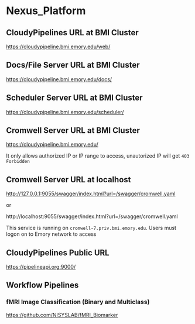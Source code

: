 # Nexus_Platform


## CloudyPipelines URL at BMI Cluster
https://cloudypipeline.bmi.emory.edu/web/


## Docs/File Server URL at BMI Cluster
https://cloudypipeline.bmi.emory.edu/docs/

## Scheduler Server URL at BMI Cluster
https://cloudypipeline.bmi.emory.edu/scheduler/


## Cromwell Server URL at BMI Cluster
https://cloudypipeline.bmi.emory.edu/

It only allows authorized IP or IP range to access, unautorized IP will get 
```403 Forbidden```

## Cromwell Server URL at localhost
http://127.0.0.1:9055/swagger/index.html?url=/swagger/cromwell.yaml

or

http://localhost:9055/swagger/index.html?url=/swagger/cromwell.yaml

This service is running on ```cromwell-7.priv.bmi.emory.edu```. Users must logon on to Emory network to access

## CloudyPipelines Public URL
https://pipelineapi.org:9000/

## Workflow Pipelines

### fMRI Image Classification (Binary and Multiclass)

https://github.com/NISYSLAB/fMRI_Biomarker




